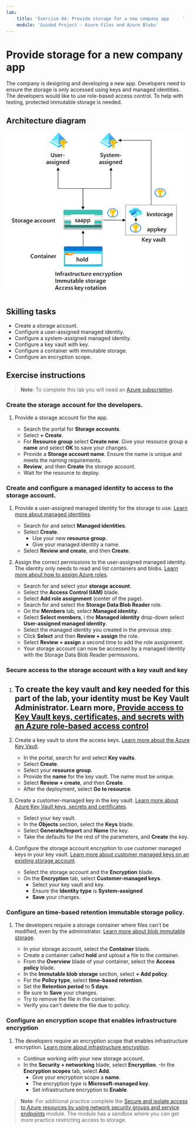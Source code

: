 ```yaml
---
lab:
    title: 'Exercise 04: Provide storage for a new company app     '
    module: 'Guided Project - Azure Files and Azure Blobs'
---
```


# Provide storage for a new company app

The company is designing and developing a new app. Developers need to ensure the storage is only accessed using keys and managed identities. The developers would like to use role-based access control. To help with testing, protected immutable storage is needed. 

## Architecture diagram

![Diagram with a storage account, managed identities, and a key vault.](../Media/task_04.png)

## Skilling tasks

- Create a storage account. 
- Configure a user-assigned managed identity. 
- Configure a system-assigned managed identity.
- Configure a key vault with key. 
- Configure a container with immutable storage.
- Configure an encryption scope. 

## Exercise instructions

>**Note**: To complete this lab you will need an [Azure subscription](https://azure.microsoft.com/free/).

### Create the storage account for the developers.

1. Provide a storage account for the app. 

    - Search the portal for **Storage accounts**. 
    - Select **+ Create**.
    - For **Resource group** select **Create new**. Give your resource group a **name** and select **OK** to save your changes.
    - Provide a **Storage account name**. Ensure the name is unique and meets the naming requirements. 
    - **Review**, and then **Create** the storage account.
    - Wait for the resource to deploy.

### Create and configure a managed identity to access to the storage account.

1. Provide a user-assigned managed identity for the storage to use.  [Learn more about managed identities](https://learn.microsoft.com/azure/active-directory/managed-identities-azure-resources/overview).

    - Search for and select **Managed identities**.
    - Select **Create**.
        - Use your new **resource group**. 
        - Give your managed identity a name.
    - Select **Review and create**, and then **Create**. 

1. Assign the correct permissions to the user-assigned managed identity. The identity only needs to read and list containers and blobs. [Learn more about how to assign Azure roles](https://learn.microsoft.com/azure/role-based-access-control/role-assignments-portal).
    
    - Search for and select your **storage account**.
    - Select the **Access Control (IAM)** blade.
    - Select **Add role assignment** (center of the page).
    - Search for and select the **Storage Data Blob Reader** role. 
    - On the **Members** tab, select **Managed identity**.
    - Select **Select members**, i the **Managed identity** drop-down select **User-assigned managed identity**.
    - Select the managed identity you created in the previous step. 
    - Click **Select** and then **Review + assign** the role. 
    - Select **Review + assign** a second time to add the role assignment.
    - Your storage account can now be accessed by a managed identity with the Storage Data Blob Reader permissions. 

### Secure access to the storage account with a key vault and key

1. To create the key vault and key needed for this part of the lab, your identity must be Key Vault Administrator. Learn more, [Provide access to Key Vault keys, certificates, and secrets with an Azure role-based access control](https://learn.microsoft.com/azure/key-vault/general/rbac-guide?tabs=azure-cli)
    - 

1. Create a key vault to store the access keys. [Learn more about the Azure Key Vault](https://learn.microsoft.com/azure/key-vault/general/overview).

    - In the portal, search for and select **Key vaults**.
    - Select **Create**.
    - Select your **resource group**.
    - Provide the **name** for the key vault. The name must be unique. 
    - Select **Review + create**, and then **Create**.
    - After the deployment, select **Go to resource**. 


1. Create a customer-managed key in the key vault. [Learn more about Azure Key Vault keys, secrets and certificates](https://learn.microsoft.com/azure/key-vault/general/about-keys-secrets-certificates).

    - Select your key vault.
    - In the **Objects** section, select the **Keys** blade.
    - Select **Generate/Import** and **Name** the key.
    - Take the defaults for the rest of the parameters, and **Create** the key.

1. Configure the storage account encryption to use customer managed keys in your key vault. [Learn more about customer managed keys on an existing storage account](https://learn.microsoft.com/azure/storage/common/customer-managed-keys-configure-existing-account?WT.mc_id=Portal-Microsoft_Azure_Storage&tabs=azure-portal).

    - Select the storage account and the **Encryption** blade.
    - On the **Encryption** tab, select **Customer-managed keys**.
        - Select your key vault and key. 
        - Ensure the **Identity type** is **System-assigned**
        - **Save** your changes. 

### Configure an time-based retention immutable storage policy.

1. The developers require a storage container where files can't be modified, even by the administrator. [Learn more about blob immutable storage](https://learn.microsoft.com/azure/storage/blobs/immutable-storage-overview).

    - In your storage account, select the **Container** blade. 
    - Create a container called **hold** and upload a file to the container. 
    - From the **Overview** blade of your container, select the **Access policy** blade. 
    - In the **Immutable blob storage** section, select **+ Add policy**. 
    - For the **Policy type**, select **time-based retention**. 
    - Set the **Retention period** to **5 days**. 
    - Be sure to **Save** your changes. 
    - Try to remove the file in the container. 
    - Verify you can't delete the file due to policy. 

### Configure an encryption scope that enables infrastructure encryption

1. The developers require an encryption scope that enables infrastructure encryption. [Learn more about infrastructure encryption](https://learn.microsoft.com/azure/storage/common/infrastructure-encryption-enable?tabs=portal).

    - Continue working with your new storage account. 
    - In the **Security + networking** blade, select **Encryption**.
     -In the **Encryption scopes** tab, select **Add**.
        - Give your encryption scope a **name**. 
        - The encryption type is **Microsoft-managed key**.
        - Set infrastructure encryption to **Enable**. 


>**Note**: For additional practice complete the [Secure and isolate access to Azure resources by using network security groups and service endpoints](https://learn.microsoft.com/training/modules/secure-and-isolate-with-nsg-and-service-endpoints/) module. The module has a sandbox where you can get more practice restricting access to storage.
